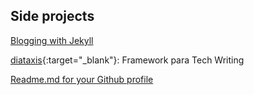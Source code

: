 ## Side projects

[Blogging with Jekyll](https://blog.antoniomuniz.com/blog/)

[diataxis](https://diataxis.fr/){:target="_blank"}: Framework para Tech Writing

[Readme.md for your Github profile](https://www.sitepoint.com/github-profile-readme/)
